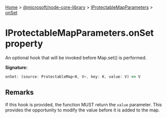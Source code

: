 [Home](./index) &gt; [@microsoft/node-core-library](./node-core-library.md) &gt; [IProtectableMapParameters](./node-core-library.iprotectablemapparameters.md) &gt; [onSet](./node-core-library.iprotectablemapparameters.onset.md)

# IProtectableMapParameters.onSet property

An optional hook that will be invoked before Map.set() is performed.

**Signature:**
```javascript
onSet: (source: ProtectableMap<K, V>, key: K, value: V) => V
```

## Remarks

If this hook is provided, the function MUST return the `value` parameter. This provides the opportunity to modify the value before it is added to the map.
